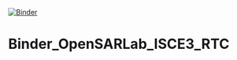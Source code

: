 [![Binder](https://mybinder.org/badge_logo.svg)](https://mybinder.org/v2/gh/ASFBinderRecipes/Binder_OpenSARLab_ISCE3_RTC/main?labpath=ISCE3_Sentinel1_RTC.ipynb)

# Binder_OpenSARLab_ISCE3_RTC
